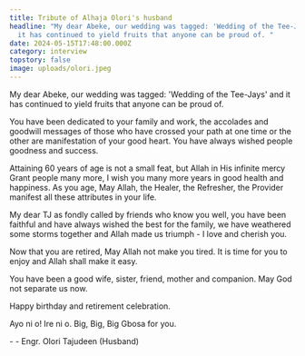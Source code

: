 ```yaml
---
title: Tribute of Alhaja Olori's husband
headline: "My dear Abeke, our wedding was tagged: 'Wedding of the Tee-Jays' and
  it has continued to yield fruits that anyone can be proud of. "
date: 2024-05-15T17:48:00.000Z
category: interview
topstory: false
image: uploads/olori.jpeg
---
```

My dear Abeke, our wedding was tagged: 'Wedding of the Tee-Jays' and it has continued to yield fruits that anyone can be proud of. 

You have been dedicated to your family and work, the accolades and goodwill messages of those who have crossed your path at one time or the other are manifestation of your good heart. You have always wished people goodness and success.

Attaining 60 years of age is not a small feat, but Allah in His infinite mercy Grant people many more, I wish you many more years in good health and happiness. As you age, May Allah, the Healer, the Refresher, the Provider manifest all these attributes in your life.

My dear TJ as fondly called by friends who know you well, you have been faithful and have always wished the best for the family, we have weathered some storms together and Allah made us triumph - I love and cherish you. 

Now that you are retired, May Allah not make you tired. It is time for you to enjoy and Allah shall make it easy. 

You have been a good wife, sister, friend, mother and companion. May God not separate us now. 

Happy birthday and retirement celebration. 

Ayo ni o! Ire ni o. Big, Big, Big Gbosa for you.

\- - Engr. Olori Tajudeen (Husband)
